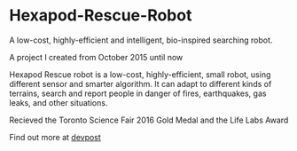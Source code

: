 # Hexapod-Rescue-Robot
A low-cost, highly-efficient and intelligent, bio-inspired searching robot.

A project I created from October 2015 until now

Hexapod Rescue robot is a low-cost, highly-efficient, small robot, using different sensor and smarter algorithm. It can adapt
to different kinds of terrains, search and report people in danger of fires, earthquakes, gas leaks, and other situations.

Recieved the Toronto Science Fair 2016 Gold Medal and the Life Labs Award

Find out more at [devpost](https://devpost.com/software/hexapod-rescue-robot)
